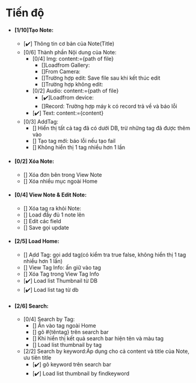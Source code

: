 # Tiến độ
- #### [1/10]Tạo Note:
	- [:heavy_check_mark:] Thông tin cơ bản của Note(Title)
	- [0/6] Thành phần Nội dung của Note:
		- [0/4] Img: content:={path of file}
			- []Loadfrom Gallery:
			- []From Camera:
			- []Trường hợp edit: Save file sau khi kết thúc edit
			- []Trường hợp không edit: 
		- [0/2] Audio: content:={path of file}
			- [:heavy_check_mark:]Loadfrom device:
			- []Record: Trường hợp máy k có record trả về và báo lỗi
		- [:heavy_check_mark:] Text: content:={content}
	- [0/3] AddTag:
		- [] Hiển thị tất cả tag đã có dưới DB, trừ những tag đã được thêm vào
		- [] Tạo tag mới: báo lỗi nếu tạo fail
		- [] Không hiển thị 1 tag nhiều hơn 1 lần
- #### [0/2] Xóa Note:
	- [] Xóa đơn bên trong View Note
	- [] Xóa nhiều mục ngoài Home
- #### [0/4] View Note & Edit Note:
	- [] Xóa tag ra khỏi Note: 
	- [] Load đầy đủ 1 note lên
	- [] Edit các field
	- [] Save gọi update
- #### [2/5] Load Home:
	- [] Add Tag: gọi add tag(có kiểm tra true false, không hiển thị 1 tag nhiều hơn 1 lần)
	- [] View Tag Info: ấn giữ vào tag
	- [] Xóa Tag trong View Tag Info
	- [:heavy_check_mark:] Load list Thumbnail từ DB
	- [:heavy_check_mark:] Load list tag từ db
- #### [2/6] Search:
	- [0/4] Search by Tag:
		- [] Ấn vào tag ngoài Home
		- [] gõ #{têntag} trên search bar
		- [] Khi hiển thị kết quả search bar hiện tên và màu tag
		- [] Load list thumbnail by tag
	- [2/2] Search by keyword:Áp dụng cho cả content và title của Note, ưu tiên title 
		- [:heavy_check_mark:] gõ keyword trên search bar
		- [:heavy_check_mark:] Load list thumbnail by findkeyword

			
